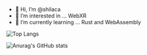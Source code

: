 - 👋 Hi, I’m @shilaca
- 👀 I’m interested in ... WebXR
- 🌱 I’m currently learning ... Rust and WebAssembly

![Top Langs](https://github-readme-stats.vercel.app/api/top-langs/?username=shilaca&layout=compact&title_color=90BB87)

![Anurag's GitHub stats](https://github-readme-stats.vercel.app/api?username=shilaca&count_private=true&show_icons=true&title_color=EE7BAC&icon_color=90BB86)

<!---
shilaca/shilaca is a ✨ special ✨ repository because its `README.md` (this file) appears on your GitHub profile.
You can click the Preview link to take a look at your changes.

- 👋 Hi, I’m @shilaca
- 👀 I’m interested in ...
- 🌱 I’m currently learning ...
- 💞️ I’m looking to collaborate on ...
- 📫 How to reach me 
--->
